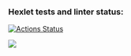 ### Hexlet tests and linter status:
[![Actions Status](https://github.com/RuslanSalakhiev/frontend-project-lvl2/workflows/hexlet-check/badge.svg)](https://github.com/RuslanSalakhiev/frontend-project-lvl2/actions)

<a href="https://codeclimate.com/github/RuslanSalakhiev/frontend-project-lvl2/maintainability"><img src="https://api.codeclimate.com/v1/badges/c8509dbc4133226150b1/maintainability" /></a>
